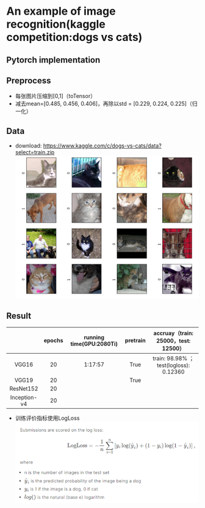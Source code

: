 # An example of image recognition(kaggle competition:dogs vs cats)

## Pytorch implementation

## Preprocess

* 每张图片压缩到[0,1]（toTensor）
* 减去mean=[0.485, 0.456, 0.406]，再除以std = [0.229, 0.224, 0.225]（归一化）

## Data

* download: https://www.kaggle.com/c/dogs-vs-cats/data?select=train.zip
![](./doc/222.png)

## Result

|              | epochs | running time(GPU:2080Ti) | pretrain |  accruay（train: 25000，test: 12500）   |
| :----------: | :----: | :----------------------: | :------: | :-------------------------------------: |
|    VGG16     |   20   |         1:17:57          |   True   | train:  98.98% ；test(logloss): 0.12360 |
|    VGG19     |   20   |                          |   True   |                                         |
|  ResNet152   |   20   |                          |          |                                         |
| Inception-v4 |   20   |                          |          |                                         |

* 训练评价指标使用LogLoss
![](./doc/111.png)